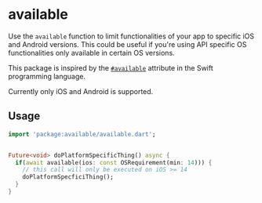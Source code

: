 # available

Use the `available` function to limit functionalities of your app to specific iOS and Android versions. 
This could be useful if you're using API specific OS functionalities only available in certain OS versions.

This package is inspired by the [`#available`](https://docs.swift.org/swift-book/documentation/the-swift-programming-language/attributes/#available) attribute in the Swift programming language.

Currently only iOS and Android is supported.

## Usage

```dart
import 'package:available/available.dart';


Future<void> doPlatformSpecificThing() async {
  if(await available(ios: const OSRequirement(min: 14))) {
    // this call will only be executed on iOS >= 14
    doPlatformSpecficiThing();
  }
}
```
